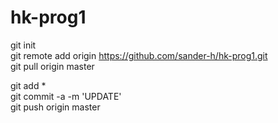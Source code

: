 # hk-prog1  
git init  
git remote add origin https://github.com/sander-h/hk-prog1.git  
git pull origin master   
  
  
git add *  
git commit -a -m 'UPDATE'  
git push origin master  